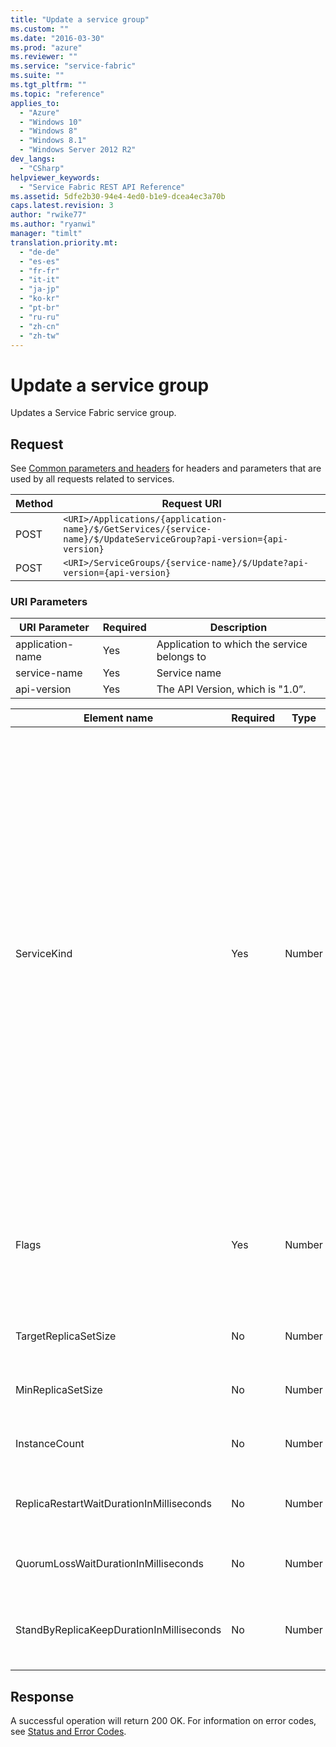 ```yaml
---
title: "Update a service group"
ms.custom: ""
ms.date: "2016-03-30"
ms.prod: "azure"
ms.reviewer: ""
ms.service: "service-fabric"
ms.suite: ""
ms.tgt_pltfrm: ""
ms.topic: "reference"
applies_to: 
  - "Azure"
  - "Windows 10"
  - "Windows 8"
  - "Windows 8.1"
  - "Windows Server 2012 R2"
dev_langs: 
  - "CSharp"
helpviewer_keywords: 
  - "Service Fabric REST API Reference"
ms.assetid: 5dfe2b30-94e4-4ed0-b1e9-dcea4ec3a70b
caps.latest.revision: 3
author: "rwike77"
ms.author: "ryanwi"
manager: "timlt"
translation.priority.mt: 
  - "de-de"
  - "es-es"
  - "fr-fr"
  - "it-it"
  - "ja-jp"
  - "ko-kr"
  - "pt-br"
  - "ru-ru"
  - "zh-cn"
  - "zh-tw"
---
```

# Update a service group
Updates a Service Fabric service group.  
  
## Request  
 See [Common parameters and headers](service.md#bk_common) for headers and parameters that are used by all requests related to services.  
  
|Method|Request URI|  
|------------|-----------------|  
|POST|`<URI>/Applications/{application-name}/$/GetServices/{service-name}/$/UpdateServiceGroup?api-version={api-version}`|  
|POST|`<URI>/ServiceGroups/{service-name}/$/Update?api-version={api-version}`|  
  
### URI Parameters  
  
|URI Parameter|Required|Description|  
|-------------------|--------------|-----------------|  
|application-name|Yes|Application to which the service belongs to|  
|service-name|Yes|Service name|  
|api-version|Yes|The API Version, which is "1.0”.|  
  
|Element name|Required|Type|Description|  
|------------------|--------------|----------|-----------------|  
|ServiceKind|Yes|Number|The service kind.<br /><br /> Possible values are:<br /><br /> -   Invalid - Indicates the service kind is invalid. All Service Fabric enumerations have the invalid type. The value is zero.<br />-   Stateless - Does not use Service Fabric to make its state highly available or reliable. The value is 1.<br />-   Stateful - Uses Service Fabric to make its state or part of its state highly available and reliable. The value is 2.|  
|Flags|Yes|Number|The Service update flags. This indicates which parameters for the service needs to be updated.|  
|TargetReplicaSetSize|No|Number|For Stateful service, the target replica set size|  
|MinReplicaSetSize|No|Number|For Stateful service, the min replica set size.|  
|InstanceCount|No|Number|For Stateless service, the instance count.|  
|ReplicaRestartWaitDurationInMilliseconds|No|Number|For Stateful service, Replica restart wait duration.|  
|QuorumLossWaitDurationInMilliseconds|No|Number|For Stateful service, the Quorum loss wait duration.|  
|StandByReplicaKeepDurationInMilliseconds|No|Number|For Stateful service, the Standby replica keep alive duration.|  
  
## Response  
 A successful operation will return 200 OK. For information on error codes, see [Status and Error Codes](status-and-error-codes1.md).